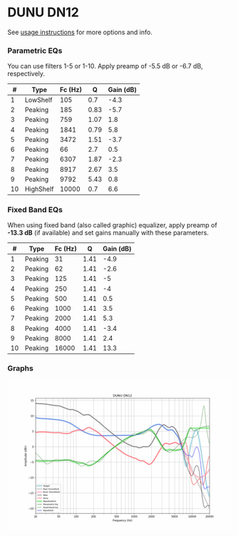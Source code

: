 # DUNU DN12
See [usage instructions](https://github.com/jaakkopasanen/AutoEq#usage) for more options and info.

### Parametric EQs
You can use filters 1-5 or 1-10. Apply preamp of -5.5 dB or -6.7 dB, respectively.

|   # | Type      |   Fc (Hz) |    Q |   Gain (dB) |
|-----|-----------|-----------|------|-------------|
|   1 | LowShelf  |       105 | 0.7  |        -4.3 |
|   2 | Peaking   |       185 | 0.83 |        -5.7 |
|   3 | Peaking   |       759 | 1.07 |         1.8 |
|   4 | Peaking   |      1841 | 0.79 |         5.8 |
|   5 | Peaking   |      3472 | 1.51 |        -3.7 |
|   6 | Peaking   |        66 | 2.7  |         0.5 |
|   7 | Peaking   |      6307 | 1.87 |        -2.3 |
|   8 | Peaking   |      8917 | 2.67 |         3.5 |
|   9 | Peaking   |      9792 | 5.43 |         0.8 |
|  10 | HighShelf |     10000 | 0.7  |         6.6 |

### Fixed Band EQs
When using fixed band (also called graphic) equalizer, apply preamp of **-13.3 dB** (if available) and set gains manually with these parameters.

|   # | Type    |   Fc (Hz) |    Q |   Gain (dB) |
|-----|---------|-----------|------|-------------|
|   1 | Peaking |        31 | 1.41 |        -4.9 |
|   2 | Peaking |        62 | 1.41 |        -2.6 |
|   3 | Peaking |       125 | 1.41 |        -5   |
|   4 | Peaking |       250 | 1.41 |        -4   |
|   5 | Peaking |       500 | 1.41 |         0.5 |
|   6 | Peaking |      1000 | 1.41 |         3.5 |
|   7 | Peaking |      2000 | 1.41 |         5.3 |
|   8 | Peaking |      4000 | 1.41 |        -3.4 |
|   9 | Peaking |      8000 | 1.41 |         2.4 |
|  10 | Peaking |     16000 | 1.41 |        13.3 |

### Graphs
![](./DUNU%20DN12.png)
